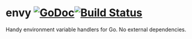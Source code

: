 # envy [![GoDoc](https://godoc.org/github.com/paulstuart/envy?status.svg)](http://godoc.org/github.com/paulstuart/envy)[![Build Status](https://travis-ci.com/paulstuart/envy.svg?branch=master)](https://travis-ci.com/paulstuart/envy)

Handy environment variable handlers for Go. No external dependencies.
